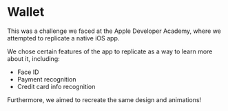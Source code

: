 # Wallet

This was a challenge we faced at the Apple Developer Academy, where we attempted to replicate a native iOS app.

We chose certain features of the app to replicate as a way to learn more about it, including:

- Face ID
- Payment recognition
- Credit card info recognition

Furthermore, we aimed to recreate the same design and animations!
